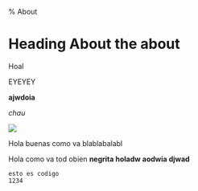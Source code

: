 % About

# Heading About the about
Hoal

EYEYEY

**ajwdoia**

*chau*

![](https://i.redd.it/ic9nid0wx9yf1.jpeg)

Hola buenas como va blablabalabl

Hola como va tod obien **negrita holadw aodwia djwad**

```
esto es codigo
1234
```

